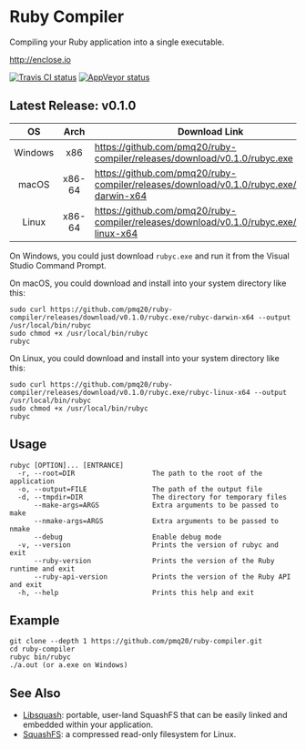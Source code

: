 # Ruby Compiler

Compiling your Ruby application into a single executable.

http://enclose.io

[![Travis CI status](https://travis-ci.org/pmq20/ruby-compiler.svg?branch=master)](https://travis-ci.org/pmq20/ruby-compiler)
[![AppVeyor status](https://ci.appveyor.com/api/projects/status/93i36eliiy6v3686/branch/master?svg=true)](https://ci.appveyor.com/project/pmq20/ruby-compiler/branch/master)

## Latest Release: v0.1.0

|    OS   |  Arch  | Download Link                                                                               |
|:-------:|:------:|---------------------------------------------------------------------------------------------|
| Windows |  x86   | https://github.com/pmq20/ruby-compiler/releases/download/v0.1.0/rubyc.exe                   |
|  macOS  | x86-64 | https://github.com/pmq20/ruby-compiler/releases/download/v0.1.0/rubyc.exe/rubyc-darwin-x64  |
|  Linux  | x86-64 | https://github.com/pmq20/ruby-compiler/releases/download/v0.1.0/rubyc.exe/rubyc-linux-x64   |

On Windows, you could just download `rubyc.exe` and run it from the Visual Studio Command Prompt.

On macOS, you could download and install into your system directory like this:

    sudo curl https://github.com/pmq20/ruby-compiler/releases/download/v0.1.0/rubyc.exe/rubyc-darwin-x64 --output /usr/local/bin/rubyc
    sudo chmod +x /usr/local/bin/rubyc
    rubyc

On Linux, you could download and install into your system directory like this:

    sudo curl https://github.com/pmq20/ruby-compiler/releases/download/v0.1.0/rubyc.exe/rubyc-linux-x64 --output /usr/local/bin/rubyc
    sudo chmod +x /usr/local/bin/rubyc
    rubyc

## Usage

    rubyc [OPTION]... [ENTRANCE]
      -r, --root=DIR                   The path to the root of the application
      -o, --output=FILE                The path of the output file
      -d, --tmpdir=DIR                 The directory for temporary files
          --make-args=ARGS             Extra arguments to be passed to make
          --nmake-args=ARGS            Extra arguments to be passed to nmake
          --debug                      Enable debug mode
      -v, --version                    Prints the version of rubyc and exit
          --ruby-version               Prints the version of the Ruby runtime and exit
          --ruby-api-version           Prints the version of the Ruby API and exit
      -h, --help                       Prints this help and exit

## Example

    git clone --depth 1 https://github.com/pmq20/ruby-compiler.git
    cd ruby-compiler
    rubyc bin/rubyc
    ./a.out (or a.exe on Windows)

## See Also

- [Libsquash](https://github.com/pmq20/libsquash): portable, user-land SquashFS that can be easily linked and embedded within your application.
- [SquashFS](http://squashfs.sourceforge.net/): a compressed read-only filesystem for Linux.

